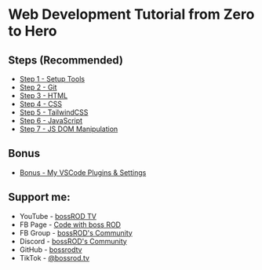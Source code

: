 # Web Development Tutorial from Zero to Hero

## Steps (Recommended)

- [Step 1 - Setup Tools](./step-1_setup-tools/README.md) 
- [Step 2 - Git](./step-2_git/README.md)
- [Step 3 - HTML](./step-3_html/README.md)
- [Step 4 - CSS](./step-4_css/README.md)
- [Step 5 - TailwindCSS](./step-5_tailwindcss/README.md)
- [Step 6 - JavaScript](./step-6_js/README.md)
- [Step 7 - JS DOM Manipulation](./step-7_js-dom-manipulation/README.md)

## Bonus
- [Bonus - My VSCode Plugins & Settings](./bonus_my-vscode-plugins-and-settings/README.md)

## Support me:

- YouTube - [bossROD TV](https://www.youtube.com/bossrodtv)
- FB Page - [Code with boss ROD](https://www.facebook.com/codewithbossrod)
- FB Group - [bossROD's Community](https://www.facebook.com/groups/bossrodscommunity)
- Discord - [bossROD's Community](https://discord.gg/kvZQQzBFhD)
- GitHub - [bossrodtv](https://www.github.com/bossrodtv)
- TikTok - [@bossrod.tv](https://www.tiktok.com/@bossrod.tv)

